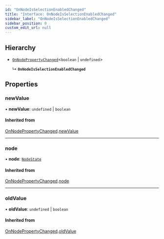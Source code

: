 ```yaml
---
id: "OnNodeIsSelectionEnabledChanged"
title: "Interface: OnNodeIsSelectionEnabledChanged"
sidebar_label: "OnNodeIsSelectionEnabledChanged"
sidebar_position: 0
custom_edit_url: null
---
```


## Hierarchy

- [`OnNodePropertyChanged`](OnNodePropertyChanged.md)<`boolean` \| `undefined`\>

  ↳ **`OnNodeIsSelectionEnabledChanged`**

## Properties

### newValue

• **newValue**: `undefined` \| `boolean`

#### Inherited from

[OnNodePropertyChanged](OnNodePropertyChanged.md).[newValue](OnNodePropertyChanged.md#newvalue)

___

### node

• **node**: [`NodeState`](../classes/NodeState.md)

#### Inherited from

[OnNodePropertyChanged](OnNodePropertyChanged.md).[node](OnNodePropertyChanged.md#node)

___

### oldValue

• **oldValue**: `undefined` \| `boolean`

#### Inherited from

[OnNodePropertyChanged](OnNodePropertyChanged.md).[oldValue](OnNodePropertyChanged.md#oldvalue)
